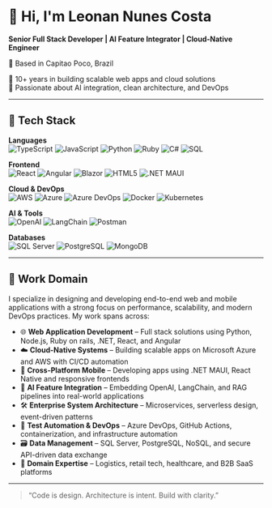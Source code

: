 # 👋 Hi, I'm Leonan Nunes Costa

**Senior Full Stack Developer | AI Feature Integrator | Cloud-Native Engineer**

📍 Based in Capitao Poco, Brazil

💼 10+ years in building scalable web apps and cloud solutions  
🧠 Passionate about AI integration, clean architecture, and DevOps

---

## 🚀 Tech Stack

**Languages**  
![TypeScript](https://img.shields.io/badge/TypeScript-007ACC?style=flat&logo=typescript&logoColor=white)
![JavaScript](https://img.shields.io/badge/JavaScript-F7DF1E?style=flat&logo=javascript&logoColor=black)
![Python](https://img.shields.io/badge/Python-3776AB?style=flat&logo=python&logoColor=white)
![Ruby](https://img.shields.io/badge/Ruby-CC342D?style=flat&logo=ruby&logoColor=white)
![C#](https://img.shields.io/badge/C%23-239120?style=flat&logo=c-sharp&logoColor=white)
![SQL](https://img.shields.io/badge/SQL-CC2927?style=flat&logo=Microsoft%20SQL%20Server&logoColor=white)

**Frontend**  
![React](https://img.shields.io/badge/React-61DAFB?style=flat&logo=react&logoColor=black)
![Angular](https://img.shields.io/badge/Angular-DD0031?style=flat&logo=angular&logoColor=white)
![Blazor](https://img.shields.io/badge/Blazor-512BD4?style=flat&logo=dotnet&logoColor=white)
![HTML5](https://img.shields.io/badge/HTML5-E34F26?style=flat&logo=html5&logoColor=white)
![.NET MAUI](https://img.shields.io/badge/.NET%20MAUI-512BD4?style=flat&logo=dotnet&logoColor=white)

**Cloud & DevOps**  
![AWS](https://img.shields.io/badge/AWS-232F3E?style=flat&logo=amazonaws&logoColor=white)
![Azure](https://img.shields.io/badge/Azure-0078D4?style=flat&logo=microsoftazure&logoColor=white)
![Azure DevOps](https://img.shields.io/badge/Azure%20DevOps-0078D7?style=flat&logo=azuredevops&logoColor=white)
![Docker](https://img.shields.io/badge/Docker-2496ED?style=flat&logo=docker&logoColor=white)
![Kubernetes](https://img.shields.io/badge/Kubernetes-326CE5?style=flat&logo=kubernetes&logoColor=white)

**AI & Tools**  
![OpenAI](https://img.shields.io/badge/OpenAI-412991?style=flat&logo=openai&logoColor=white)
![LangChain](https://img.shields.io/badge/LangChain-000000?style=flat)
![Postman](https://img.shields.io/badge/Postman-FF6C37?style=flat&logo=postman&logoColor=white)

**Databases**  
![SQL Server](https://img.shields.io/badge/SQL%20Server-CC2927?style=flat&logo=microsoftsqlserver&logoColor=white)
![PostgreSQL](https://img.shields.io/badge/PostgreSQL-4169E1?style=flat&logo=postgresql&logoColor=white)
![MongoDB](https://img.shields.io/badge/MongoDB-47A248?style=flat&logo=mongodb&logoColor=white)


---

## 🧩 Work Domain

I specialize in designing and developing end-to-end web and mobile applications with a strong focus on performance, scalability, and modern DevOps practices. My work spans across:

- 🌐 **Web Application Development** – Full stack solutions using Python, Node.js, Ruby on rails, .NET, React, and Angular  
- ☁️ **Cloud-Native Systems** – Building scalable apps on Microsoft Azure and AWS with CI/CD automation  
- 📱 **Cross-Platform Mobile** – Developing apps using .NET MAUI, React Native and responsive frontends  
- 🤖 **AI Feature Integration** – Embedding OpenAI, LangChain, and RAG pipelines into real-world applications  
- 🛠️ **Enterprise System Architecture** – Microservices, serverless design, event-driven patterns  
- 🧪 **Test Automation & DevOps** – Azure DevOps, GitHub Actions, containerization, and infrastructure automation  
- 🗃️ **Data Management** – SQL Server, PostgreSQL, NoSQL, and secure API-driven data exchange  
- 🚚 **Domain Expertise** – Logistics, retail tech, healthcare, and B2B SaaS platforms

---

> “Code is design. Architecture is intent. Build with clarity.”  
